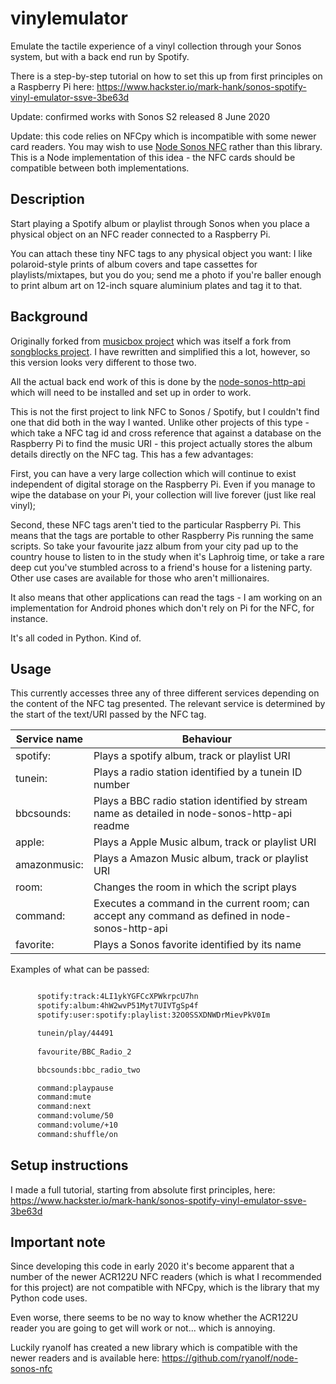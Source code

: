 # vinylemulator

Emulate the tactile experience of a vinyl collection through your Sonos system, but with a back end run by Spotify.

There is a step-by-step tutorial on how to set this up from first principles on a Raspberry Pi here: https://www.hackster.io/mark-hank/sonos-spotify-vinyl-emulator-ssve-3be63d

Update: confirmed works with Sonos S2 released 8 June 2020

Update: this code relies on NFCpy which is incompatible with some newer card readers. You may wish to use [Node Sonos NFC](https://github.com/ryanolf/node-sonos-nfc) rather than this library. This is a Node implementation of this idea - the NFC cards should be compatible between both implementations.

Description
---------------------------

Start playing a Spotify album or playlist through Sonos when you place a physical object on an NFC reader connected to a Raspberry Pi.

You can attach these tiny NFC tags to any physical object you want: I like polaroid-style prints of album covers and tape cassettes for playlists/mixtapes, but you do you; send me a photo if you're baller enough to print album art on 12-inch square aluminium plates and tag it to that.

Background
---------------------------

Originally forked from <a href="https://github.com/pucbaldwin/musicbox">musicbox project</a> which was itself a fork from <a href="https://github.com/shawnrk/songblocks">songblocks project</a>. I have rewritten and simplified this a lot, however, so this version looks very different to those two.

All the actual back end work of this is done by the <a href="https://github.com/jishi/node-sonos-http-api/">node-sonos-http-api</a> which will need to be installed and set up in order to work.

This is not the first project to link NFC to Sonos / Spotify, but I couldn't find one that did both in the way I wanted. Unlike other projects of this type - which take a NFC tag id and cross reference that against a database on the Raspberry Pi to find the music URI - this project actually stores the album details directly on the NFC tag. This has a few advantages:

First, you can have a very large collection which will continue to exist independent of digital storage on the Raspberry Pi. Even if you manage to wipe the database on your Pi, your collection will live forever (just like real vinyl);

Second, these NFC tags aren't tied to the particular Raspberry Pi. This means that the tags are portable to other Raspberry Pis running the same scripts. So take your favourite jazz album from your city pad up to the country house to listen to in the study when it's Laphroig time, or take a rare deep cut you've stumbled across to a friend's house for a listening party. Other use cases are available for those who aren't millionaires.

It also means that other applications can read the tags - I am working on an implementation for Android phones which don't rely on Pi for the NFC, for instance.

It's all coded in Python. Kind of.

Usage
---------------------------

This currently accesses three any of three different services depending on the content of the NFC tag presented. The relevant service is determined by the start of the text/URI passed by the NFC tag.

| Service name     | Behaviour       |
| ---------------- | --------------- |
| spotify: | Plays a spotify album, track or playlist URI |
| tunein: | Plays a radio station identified by a tunein ID number |
| bbcsounds: | Plays a BBC radio station identified by stream name as detailed in node-sonos-http-api readme |
| apple: | Plays a Apple Music album, track or playlist URI |
| amazonmusic: | Plays a Amazon Music album, track or playlist URI |
| room: | Changes the room in which the script plays|
| command: | Executes a command in the current room; can accept any command as defined in node-sonos-http-api |
| favorite: | Plays a Sonos favorite identified by its name |

Examples of what can be passed:

```sh

      spotify:track:4LI1ykYGFCcXPWkrpcU7hn
      spotify:album:4hW2wvP51Myt7UIVTgSp4f
      spotify:user:spotify:playlist:32O0SSXDNWDrMievPkV0Im

      tunein/play/44491
      
      favourite/BBC_Radio_2

      bbcsounds:bbc_radio_two

      command:playpause
      command:mute
      command:next
      command:volume/50
      command:volume/+10
      command:shuffle/on
```

Setup instructions
---------------------------

I made a full tutorial, starting from absolute first principles, here:
https://www.hackster.io/mark-hank/sonos-spotify-vinyl-emulator-ssve-3be63d

Important note
---------------------------

Since developing this code in early 2020 it's become apparent that a number of the newer ACR122U NFC readers (which is what I recommended for this project) are not compatible with NFCpy, which is the library that my Python code uses.

Even worse, there seems to be no way to know whether the ACR122U reader you are going to get will work or not... which is annoying.

Luckily ryanolf has created a new library which is compatible with the newer readers and is available here: https://github.com/ryanolf/node-sonos-nfc

